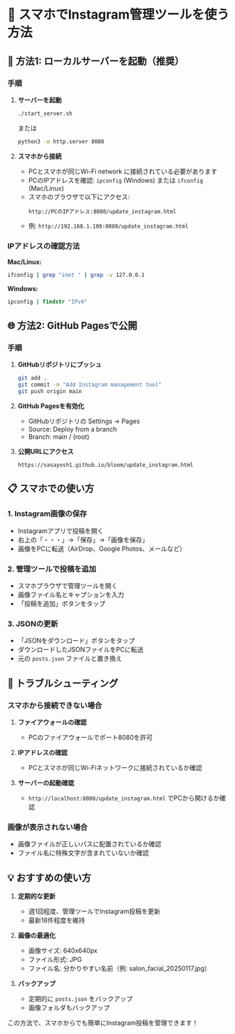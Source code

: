 # 📱 スマホでInstagram管理ツールを使う方法

## 🚀 方法1: ローカルサーバーを起動（推奨）

### 手順
1. **サーバーを起動**
   ```bash
   ./start_server.sh
   ```
   または
   ```bash
   python3 -m http.server 8080
   ```

2. **スマホから接続**
   - PCとスマホが同じWi-Fi network に接続されている必要があります
   - PCのIPアドレスを確認: `ipconfig` (Windows) または `ifconfig` (Mac/Linux)
   - スマホのブラウザで以下にアクセス:
     ```
     http://PCのIPアドレス:8080/update_instagram.html
     ```
   - 例: `http://192.168.1.100:8080/update_instagram.html`

### IPアドレスの確認方法
**Mac/Linux:**
```bash
ifconfig | grep "inet " | grep -v 127.0.0.1
```

**Windows:**
```cmd
ipconfig | findstr "IPv4"
```

## 🌐 方法2: GitHub Pagesで公開

### 手順
1. **GitHubリポジトリにプッシュ**
   ```bash
   git add .
   git commit -m "Add Instagram management tool"
   git push origin main
   ```

2. **GitHub Pagesを有効化**
   - GitHubリポジトリの Settings → Pages
   - Source: Deploy from a branch
   - Branch: main / (root)

3. **公開URLにアクセス**
   ```
   https://sasayosh1.github.io/bloom/update_instagram.html
   ```

## 📋 スマホでの使い方

### 1. Instagram画像の保存
- Instagramアプリで投稿を開く
- 右上の「・・・」→「保存」→「画像を保存」
- 画像をPCに転送（AirDrop、Google Photos、メールなど）

### 2. 管理ツールで投稿を追加
- スマホブラウザで管理ツールを開く
- 画像ファイル名とキャプションを入力
- 「投稿を追加」ボタンをタップ

### 3. JSONの更新
- 「JSONをダウンロード」ボタンをタップ
- ダウンロードしたJSONファイルをPCに転送
- 元の `posts.json` ファイルと置き換え

## 🔧 トラブルシューティング

### スマホから接続できない場合
1. **ファイアウォールの確認**
   - PCのファイアウォールでポート8080を許可

2. **IPアドレスの確認**
   - PCとスマホが同じWi-Fiネットワークに接続されているか確認

3. **サーバーの起動確認**
   - `http://localhost:8080/update_instagram.html` でPCから開けるか確認

### 画像が表示されない場合
- 画像ファイルが正しいパスに配置されているか確認
- ファイル名に特殊文字が含まれていないか確認

## 💡 おすすめの使い方

1. **定期的な更新**
   - 週1回程度、管理ツールでInstagram投稿を更新
   - 最新18件程度を維持

2. **画像の最適化**
   - 画像サイズ: 640x640px
   - ファイル形式: JPG
   - ファイル名: 分かりやすい名前（例: salon_facial_20250117.jpg）

3. **バックアップ**
   - 定期的に `posts.json` をバックアップ
   - 画像フォルダもバックアップ

この方法で、スマホからでも簡単にInstagram投稿を管理できます！